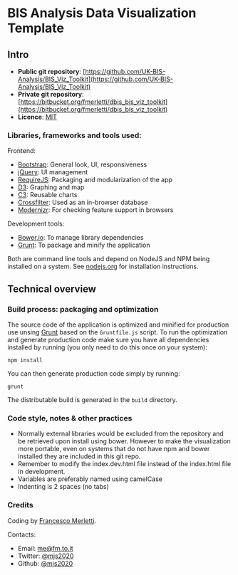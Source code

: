 # BIS Analysis Data Visualization Template

## Intro

* **Public git repository**: [https://github.com/UK-BIS-Analysis/BIS_Viz_Toolkit](https://github.com/UK-BIS-Analysis/BIS_Viz_Toolkit)
* **Private git repository**: [https://bitbucket.org/fmerletti/dbis_bis_viz_toolkit](https://bitbucket.org/fmerletti/dbis_bis_viz_toolkit)
* **Licence**: [MIT](http://opensource.org/licenses/MIT)

### Libraries, frameworks and tools used:

Frontend:

* [Bootstrap](http://getbootstrap.com/): General look, UI, responsiveness
* [jQuery](https://jquery.com/): UI management
* [RequireJS](http://requirejs.org/): Packaging and modularization of the app
* [D3](http://d3js.org/): Graphing and map
* [C3](http://c3js.org): Reusable charts
* [Crossfilter](https://github.com/square/crossfilter): Used as an in-browser database
* [Modernizr](http://modernizr.com/): For checking feature support in browsers

Development tools:

* [Bower.io](http://bower.io/): To manage library dependencies
* [Grunt](http://gruntjs.com/): To package and minify the application

Both are command line tools and depend on NodeJS and NPM being installed on a system. See [nodejs.org](https://nodejs.org/) for installation instructions.

## Technical overview



### Build process: packaging and optimization

The source code of the application is optimized and minified for production use unsing [Grunt](http://gruntjs.com/) based on the ```Gruntfile.js```
script. To run the optimization and generate production code make sure you have all dependencies installed by running (you only need to do
this once on your system):

    npm install
    
You can then generate production code simply by running:

    grunt

The distributable build is generated in the ```build``` directory.

### Code style, notes & other practices

* Normally external libraries would be excluded from the repository and be retrieved upon install using bower. However to make the 
  visualization more portable, even on systems that do not have npm and bower installed they are included in this git repo.
* Remember to modify the index.dev.html file instead of the index.html file in development.
* Variables are preferably named using camelCase
* Indenting is 2 spaces (no tabs)

### Credits

Coding by [Francesco Merletti](http://fm.to.it).

Contacts:

* Email: [me@fm.to.it](mailto:me@fm.to.it)
* Twitter: [@mjs2020](http://fm.to.it/tw)
* Github: [@mjs2020](http://fm.to.it/gh)